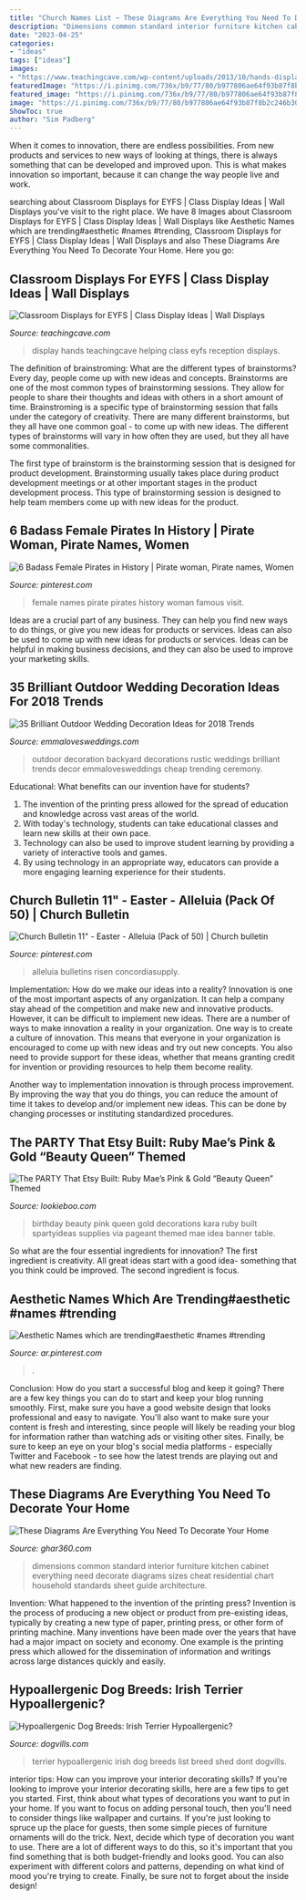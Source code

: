 ```yaml
---
title: "Church Names List ~ These Diagrams Are Everything You Need To Decorate Your Home"
description: "Dimensions common standard interior furniture kitchen cabinet everything need decorate diagrams sizes cheat residential chart household standards sheet guide architecture"
date: "2023-04-25"
categories:
- "ideas"
tags: ["ideas"]
images:
- "https://www.teachingcave.com/wp-content/uploads/2013/10/hands-display.jpg"
featuredImage: "https://i.pinimg.com/736x/b9/77/80/b977806ae64f93b87f8b2c246b306725.jpg"
featured_image: "https://i.pinimg.com/736x/b9/77/80/b977806ae64f93b87f8b2c246b306725.jpg"
image: "https://i.pinimg.com/736x/b9/77/80/b977806ae64f93b87f8b2c246b306725.jpg"
ShowToc: true
author: "Sim Padberg"
---
```



When it comes to innovation, there are endless possibilities. From new products and services to new ways of looking at things, there is always something that can be developed and improved upon. This is what makes innovation so important, because it can change the way people live and work.

	

		
searching about Classroom Displays for EYFS | Class Display Ideas | Wall Displays you've visit to the right place. We have 8 Images about Classroom Displays for EYFS | Class Display Ideas | Wall Displays like Aesthetic Names which are trending#aesthetic #names #trending, Classroom Displays for EYFS | Class Display Ideas | Wall Displays and also These Diagrams Are Everything You Need To Decorate Your Home. Here you go:
		
    
## Classroom Displays For EYFS | Class Display Ideas | Wall Displays

<img loading=lazy src="https://www.teachingcave.com/wp-content/uploads/2013/10/hands-display.jpg" onerror="this.onerror=null;this.src='https://tse4.mm.bing.net/th?id=OIP.TM6xRN2lrH10DdOvUuuLXwAAAA&amp;pid=15.1';" alt="Classroom Displays for EYFS | Class Display Ideas | Wall Displays">

_Source: teachingcave.com_

>display hands teachingcave helping class eyfs reception displays. 

	

The definition of brainstroming: What are the different types of brainstorms?
Every day, people come up with new ideas and concepts. Brainstorms are one of the most common types of brainstorming sessions. They allow for people to share their thoughts and ideas with others in a short amount of time. Brainstroming is a specific type of brainstorming session that falls under the category of creativity. 
There are many different brainstorms, but they all have one common goal - to come up with new ideas. The different types of brainstorms will vary in how often they are used, but they all have some commonalities. 

The first type of brainstorm is the brainstorming session that is designed for product development. Brainstorming usually takes place during product development meetings or at other important stages in the product development process. This type of brainstorming session is designed to help team members come up with new ideas for the product.

    
## 6 Badass Female Pirates In History | Pirate Woman, Pirate Names, Women

<img loading=lazy src="https://i.pinimg.com/736x/b9/77/80/b977806ae64f93b87f8b2c246b306725.jpg" onerror="this.onerror=null;this.src='https://tse1.mm.bing.net/th?id=OIP.u1THTcASLqiWZ9-Smgz9NwHaLH&amp;pid=15.1';" alt="6 Badass Female Pirates in History | Pirate woman, Pirate names, Women">

_Source: pinterest.com_

>female names pirate pirates history woman famous visit. 

	

Ideas are a crucial part of any business. They can help you find new ways to do things, or give you new ideas for products or services. Ideas can also be used to come up with new ideas for products or services. Ideas can be helpful in making business decisions, and they can also be used to improve your marketing skills.

    
## 35 Brilliant Outdoor Wedding Decoration Ideas For 2018 Trends

<img loading=lazy src="http://emmalovesweddings.com/wp-content/uploads/2018/02/trending-outdoor-backyard-wedding-ideas.jpg" onerror="this.onerror=null;this.src='https://tse4.mm.bing.net/th?id=OIP.eDXv94AzNKdplmYRygck2QHaPc&amp;pid=15.1';" alt="35 Brilliant Outdoor Wedding Decoration Ideas for 2018 Trends">

_Source: emmalovesweddings.com_

>outdoor decoration backyard decorations rustic weddings brilliant trends decor emmalovesweddings cheap trending ceremony. 

	

Educational: What benefits can our invention have for students?
1. The invention of the printing press allowed for the spread of education and knowledge across vast areas of the world.
2. With today's technology, students can take educational classes and learn new skills at their own pace.
3. Technology can also be used to improve student learning by providing a variety of interactive tools and games.
4. By using technology in an appropriate way, educators can provide a more engaging learning experience for their students.

    
## Church Bulletin 11&quot; - Easter - Alleluia (Pack Of 50) | Church Bulletin

<img loading=lazy src="https://i.pinimg.com/736x/25/d1/40/25d140d60dfe9e6fe8d83c9d0733ac87.jpg" onerror="this.onerror=null;this.src='https://tse2.mm.bing.net/th?id=OIP.hV-br_Ve_hNVWe6mf7GMuQAAAA&amp;pid=15.1';" alt="Church Bulletin 11&quot; - Easter - Alleluia (Pack of 50) | Church bulletin">

_Source: pinterest.com_

>alleluia bulletins risen concordiasupply. 

	

Implementation: How do we make our ideas into a reality?
Innovation is one of the most important aspects of any organization. It can help a company stay ahead of the competition and make new and innovative products. However, it can be difficult to implement new ideas. There are a number of ways to make innovation a reality in your organization. 
One way is to create a culture of innovation. This means that everyone in your organization is encouraged to come up with new ideas and try out new concepts. You also need to provide support for these ideas, whether that means granting credit for invention or providing resources to help them become reality. 

Another way to implementation innovation is through process improvement. By improving the way that you do things, you can reduce the amount of time it takes to develop and/or implement new ideas. This can be done by changing processes or instituting standardized procedures.

    
## The PARTY That Etsy Built: Ruby Mae’s Pink &amp; Gold “Beauty Queen” Themed

<img loading=lazy src="http://lookieboo.com/wp-content/uploads/20130623-rubybday-02411.jpg" onerror="this.onerror=null;this.src='https://tse2.mm.bing.net/th?id=OIP.Y0QozbwSauLmiAo_eh_lCwHaE8&amp;pid=15.1';" alt="The PARTY That Etsy Built: Ruby Mae’s Pink &amp; Gold “Beauty Queen” Themed">

_Source: lookieboo.com_

>birthday beauty pink queen gold decorations kara ruby built spartyideas supplies via pageant themed mae idea banner table. 

	

So what are the four essential ingredients for innovation? The first ingredient is creativity. All great ideas start with a good idea- something that you think could be improved. The second ingredient is focus.

    
## Aesthetic Names Which Are Trending#aesthetic #names #trending

<img loading=lazy src="https://i.pinimg.com/736x/5e/7f/b0/5e7fb07c44bae9217fbe6012bdaa2e44.jpg" onerror="this.onerror=null;this.src='https://tse2.mm.bing.net/th?id=OIP.ZAFt4-1WmpBsn_WzyK0KOwHaLH&amp;pid=15.1';" alt="Aesthetic Names which are trending#aesthetic #names #trending">

_Source: ar.pinterest.com_

>. 

	

Conclusion: How do you start a successful blog and keep it going?
There are a few key things you can do to start and keep your blog running smoothly. First, make sure you have a good website design that looks professional and easy to navigate. You'll also want to make sure your content is fresh and interesting, since people will likely be reading your blog for information rather than watching ads or visiting other sites. Finally, be sure to keep an eye on your blog's social media platforms - especially Twitter and Facebook - to see how the latest trends are playing out and what new readers are finding.

    
## These Diagrams Are Everything You Need To Decorate Your Home

<img loading=lazy src="http://ghar360.com/blogs/wp-content/uploads/Common-Dimensions.jpg" onerror="this.onerror=null;this.src='https://tse3.mm.bing.net/th?id=OIP.jKVEmmw44HDKaKa54LolAwHaMs&amp;pid=15.1';" alt="These Diagrams Are Everything You Need To Decorate Your Home">

_Source: ghar360.com_

>dimensions common standard interior furniture kitchen cabinet everything need decorate diagrams sizes cheat residential chart household standards sheet guide architecture. 

	

Invention: What happened to the invention of the printing press?
Invention is the process of producing a new object or product from pre-existing ideas, typically by creating a new type of paper, printing press, or other form of printing machine. Many inventions have been made over the years that have had a major impact on society and economy. One example is the printing press which allowed for the dissemination of information and writings across large distances quickly and easily.

    
## Hypoallergenic Dog Breeds: Irish Terrier Hypoallergenic?

<img loading=lazy src="https://www.dogvills.com/wp-content/uploads/2016/05/Irish-terrier-hypoallergenic-dog-breeds-630x1024.jpg" onerror="this.onerror=null;this.src='https://tse1.mm.bing.net/th?id=OIP.5BxEDOsa5HU6Vh0hN4iG5QHaMC&amp;pid=15.1';" alt="Hypoallergenic Dog Breeds: Irish Terrier Hypoallergenic?">

_Source: dogvills.com_

>terrier hypoallergenic irish dog breeds list breed shed dont dogvills. 

	

interior tips: How can you improve your interior decorating skills?
If you're looking to improve your interior decorating skills, here are a few tips to get you started. First, think about what types of decorations you want to put in your home. If you want to focus on adding personal touch, then you'll need to consider things like wallpaper and curtains. If you're just looking to spruce up the place for guests, then some simple pieces of furniture ornaments will do the trick.
Next, decide which type of decoration you want to use. There are a lot of different ways to do this, so it's important that you find something that is both budget-friendly and looks good. You can also experiment with different colors and patterns, depending on what kind of mood you're trying to create. Finally, be sure not to forget about the inside design!

